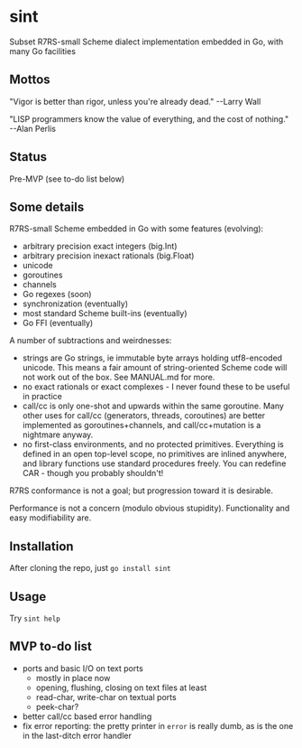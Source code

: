 # sint

Subset R7RS-small Scheme dialect implementation embedded in Go, with many Go facilities

## Mottos

"Vigor is better than rigor, unless you're already dead."  --Larry Wall

"LISP programmers know the value of everything, and the cost of nothing."  --Alan Perlis

## Status

Pre-MVP (see to-do list below)

## Some details

R7RS-small Scheme embedded in Go with some features (evolving):

- arbitrary precision exact integers (big.Int)
- arbitrary precision inexact rationals (big.Float)
- unicode
- goroutines
- channels
- Go regexes (soon)
- synchronization (eventually)
- most standard Scheme built-ins (eventually)
- Go FFI (eventually)

A number of subtractions and weirdnesses:

- strings are Go strings, ie immutable byte arrays holding utf8-encoded unicode.  This means a fair amount of string-oriented Scheme code will not work out of the box.  See MANUAL.md for more.
- no exact rationals or exact complexes - I never found these to be useful in practice
- call/cc is only one-shot and upwards within the same goroutine.  Many other uses for call/cc (generators, threads, coroutines) are better implemented as goroutines+channels, and call/cc+mutation is a nightmare anyway.
- no first-class environments, and no protected primitives.  Everything is defined in an open top-level scope, no primitives are inlined anywhere, and library functions use standard procedures freely.  You can redefine CAR - though you probably shouldn't!

R7RS conformance is not a goal; but progression toward it is desirable.

Performance is not a concern (modulo obvious stupidity).  Functionality and easy modifiability are.

## Installation

After cloning the repo, just `go install sint`

## Usage

Try `sint help`

## MVP to-do list

- ports and basic I/O on text ports
  - mostly in place now
  - opening, flushing, closing on text files at least
  - read-char, write-char on textual ports
  - peek-char?
- better call/cc based error handling
- fix error reporting: the pretty printer in `error` is really dumb, as is the one in the last-ditch error handler

